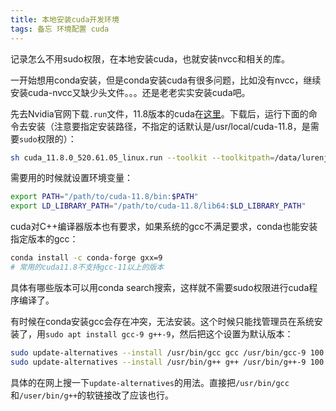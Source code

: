 ```yaml
---
title: 本地安装cuda开发环境
tags: 备忘 环境配置 cuda
---
```


记录怎么不用sudo权限，在本地安装cuda，也就安装nvcc和相关的库。
<!--more-->


一开始想用conda安装，但是conda安装cuda有很多问题，比如没有nvcc，继续安装cuda-nvcc又缺少头文件。。。还是老老实实安装cuda吧。

先去Nvidia官网下载`.run`文件，11.8版本的cuda在[这里](https://developer.nvidia.com/cuda-11-8-0-download-archive)。下载后，运行下面的命令去安装（注意要指定安装路径，不指定的话默认是/usr/local/cuda-11.8，是需要`sudo`权限的）：

```sh
sh cuda_11.8.0_520.61.05_linux.run --toolkit --toolkitpath=/data/lurenjie/cuda-11.8
```

需要用的时候就设置环境变量：

```sh
export PATH="/path/to/cuda-11.8/bin:$PATH"
export LD_LIBRARY_PATH="/path/to/cuda-11.8/lib64:$LD_LIBRARY_PATH"
```

cuda对C++编译器版本也有要求，如果系统的gcc不满足要求，conda也能安装指定版本的gcc：

```sh
conda install -c conda-forge gxx=9
# 常用的cuda11.8不支持gcc-11以上的版本
```
具体有哪些版本可以用conda search搜索，这样就不需要sudo权限进行cuda程序编译了。

有时候在conda安装gcc会存在冲突，无法安装。这个时候只能找管理员在系统安装了，用`sudo apt install gcc-9 g++-9`，然后把这个设置为默认版本：
```sh
sudo update-alternatives --install /usr/bin/gcc gcc /usr/bin/gcc-9 100
sudo update-alternatives --install /usr/bin/g++ g++ /usr/bin/g++-9 100
```
具体的在网上搜一下`update-alternatives`的用法。直接把`/usr/bin/gcc`和`/user/bin/g++`的软链接改了应该也行。




